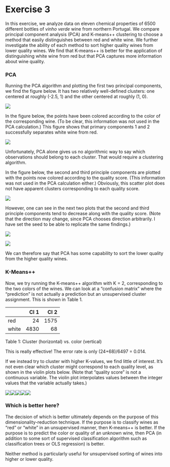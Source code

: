 Exercise 3
================

In this exercise, we analyze data on eleven chemical properties of 6500
different bottles of *vinho verde* wine from northern Portugal. We
compare principal component analysis (PCA) and K-means++ clustering to
choose a method that easily distinguishes between red and white wine. We
further investigate the ability of each method to sort higher quality
wines from lower quality wines. We find that K-means++ is better for the
application of distinguishing white wine from red but that PCA captures
more information about wine quality.

### PCA

Running the PCA algorithm and plotting the first two principal
components, we find the figure below. It has two relatively well-defined
clusters: one centered at roughly (-2.5, 1) and the other centered at
roughly (1,
0).

![](exercises3_problem3_writeup_files/figure-gfm/pca_scatter-1.png)<!-- -->

In the figure below, the points have been colored according to the color
of the corresponding wine. (To be clear, this information was not used
in the PCA calculation.) This figure shows that primary components 1 and
2 successfully separates white wine from
red.

![](exercises3_problem3_writeup_files/figure-gfm/pca_scatter_color-1.png)<!-- -->

Unfortunately, PCA alone gives us no algorithmic way to say which
observations should belong to each cluster. That would require a
clustering algorithm.

In the figure below, the second and third principle components are
plotted with the points now colored according to the quality score.
(This information was not used in the PCA calculation either.)
Obviously, this scatter plot does not have apparent clusters
corresponding to each quality
score.

![](exercises3_problem3_writeup_files/figure-gfm/pca_scatter_score-1.png)<!-- -->

However, one can see in the next two plots that the second and third
principle components tend to decrease along with the quality score.
(Note that the direction may change, since PCA chooses direction
arbitrarily. I have set the seed to be able to replicate the same
findings.)

![](exercises3_problem3_writeup_files/figure-gfm/pca_box_score_pc2-1.png)<!-- -->

![](exercises3_problem3_writeup_files/figure-gfm/pca_box_score_pc3-1.png)<!-- -->

We can therefore say that PCA has some capability to sort the lower
quality from the higher quality wines.

### K-Means++

Now, we try running the K-means++ algorithm with K = 2, corresponding to
the two colors of the wines. We can look at a “confusion matrix” where
the “prediction” is not actually a prediction but an unsupervised
cluster assignment. This is shown in Table 1.

|       | Cl 1 | Cl 2 |
| ----- | ---: | ---: |
| red   |   24 | 1575 |
| white | 4830 |   68 |

Table 1: Cluster (horizontal) vs. color (vertical)

This is really effective\! The error rate is only (24+68)/6497 = 0.014.

If we instead try to cluster with higher K-values, we find little of
interest. It’s not even clear which cluster might correspond to each
quality level, as shown in the violin plots below. (Note that “quality
score” is not a continuous variable. The violin plot interpolates values
between the integer values that the variable actually
takes.)

![](exercises3_problem3_writeup_files/figure-gfm/k_meanspp_score_violin-1.png)<!-- -->![](exercises3_problem3_writeup_files/figure-gfm/k_meanspp_score_violin-2.png)<!-- -->![](exercises3_problem3_writeup_files/figure-gfm/k_meanspp_score_violin-3.png)<!-- -->![](exercises3_problem3_writeup_files/figure-gfm/k_meanspp_score_violin-4.png)<!-- -->![](exercises3_problem3_writeup_files/figure-gfm/k_meanspp_score_violin-5.png)<!-- -->

### Which is better here?

The decision of which is better ultimately depends on the purpose of
this dimensionality-reduction technique. If the purpose is to classify
wines as “red” or “white” in an unsupervised manner, then K-means++ is
better. If the purpose is to predict the color or quality of an unknown
wine, then PCA (in addition to some sort of supervised classification
algorithm such as classification trees or OLS regression) is better.

Neither method is particularly useful for unsupervised sorting of wines
into higher or lower quality.
